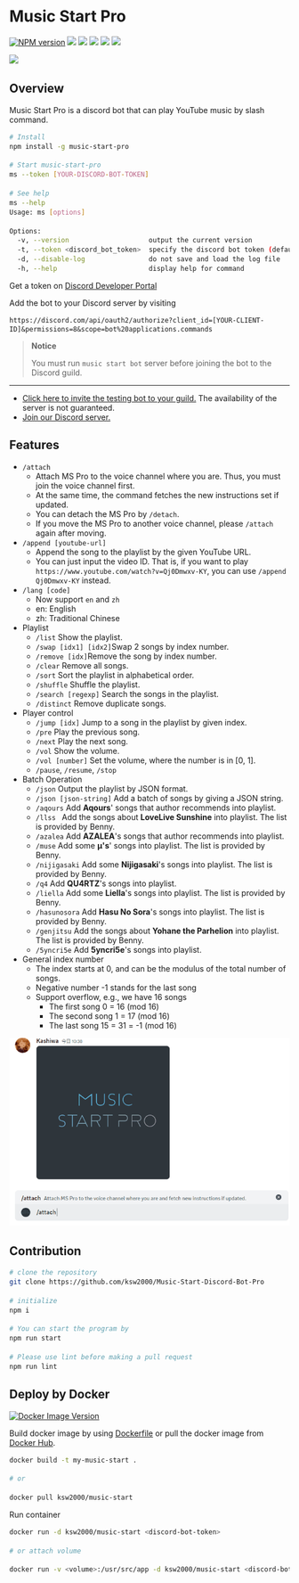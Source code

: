 # Music Start Pro

[![NPM version](https://img.shields.io/npm/v/music-start-pro.svg?logo=npm&style=flat-square)](https://www.npmjs.org/package/music-start-pro) ![](https://img.shields.io/github/license/ksw2000/Music-Start-Discord-Bot-Pro?style=flat-square) ![](https://img.shields.io/github/stars/ksw2000/Music-Start-Discord-Bot-Pro?style=flat-square) ![](https://img.shields.io/github/issues/ksw2000/Music-Start-Discord-Bot-Pro?color=yellow&style=flat-square&logo=github) [![](https://img.shields.io/discord/864220336841162756?style=flat-square&logo=discord)](https://discord.gg/qQM9avGy2R) ![](https://img.shields.io/npm/dt/music-start-pro?color=blue&style=flat-square)

![](https://i.imgur.com/I1cH4Uc.png)

## Overview

Music Start Pro is a discord bot that can play YouTube music by slash command.

```sh
# Install
npm install -g music-start-pro

# Start music-start-pro
ms --token [YOUR-DISCORD-BOT-TOKEN]

# See help
ms --help
Usage: ms [options]

Options:
  -v, --version                    output the current version
  -t, --token <discord_bot_token>  specify the discord bot token (default: "")
  -d, --disable-log                do not save and load the log file
  -h, --help                       display help for command
```

Get a token on [Discord Developer Portal](https://discord.com/developers/applications)

Add the bot to your Discord server by visiting

```
https://discord.com/api/oauth2/authorize?client_id=[YOUR-CLIENT-ID]&permissions=8&scope=bot%20applications.commands
```

> **Notice** 
>
> You must run `music start bot` server before joining the bot to the Discord guild.

---

+ [Click here to invite the testing bot to your guild.](https://discord.com/api/oauth2/authorize?client_id=889377515225886800&permissions=8&scope=bot%20applications.commands) The availability of the server is not guaranteed.
+ [Join our Discord server.](https://discord.gg/qQM9avGy2R)

## Features

+ `/attach` 
  + Attach MS Pro to the voice channel where you are. Thus, you must join the voice channel first.
  + At the same time, the command fetches the new instructions set if updated.
  + You can detach the MS Pro by `/detach`.
  + If you move the MS Pro to another voice channel, please `/attach` again after moving.
+ `/append [youtube-url]`
  + Append the song to the playlist by the given YouTube URL.
  + You can just input the video ID. That is, if you want to play `https://www.youtube.com/watch?v=Qj0Dmwxv-KY`, you can use `/append Qj0Dmwxv-KY` instead.
+ `/lang [code]`
  + Now support `en` and `zh`
  + en: English
  + zh: Traditional Chinese
+ Playlist
  + `/list` Show the playlist.
  + `/swap [idx1] [idx2]`Swap 2 songs by index number.
  + `/remove [idx]`Remove the song by index number.
  + `/clear` Remove all songs.
  + `/sort` Sort the playlist in alphabetical order. 
  + `/shuffle` Shuffle the playlist.
  + `/search [regexp]` Search the songs in the playlist.
  + `/distinct` Remove duplicate songs.
+ Player control
  + `/jump [idx]` Jump to a song in the playlist by given index.
  + `/pre` Play the previous song.
  + `/next` Play the next song.
  + `/vol` Show the volume.
  + `/vol [number]` Set the volume, where the number is in [0, 1].
  + `/pause`, `/resume`, `/stop`
+ Batch Operation
  + `/json` Output the playlist by JSON format.
  + `/json [json-string]` Add a batch of songs by giving a JSON string.
  + `/aqours` Add **Aqours**' songs that author recommends into playlist.
  + `/llss ` Add the songs about **LoveLive Sunshine** into playlist. The list is provided by Benny.
  + `/azalea` Add **AZALEA**'s songs that author recommends into playlist.
  + `/muse` Add some **μ's**' songs into playlist. The list is provided by Benny.
  + `/nijigasaki` Add some **Nijigasaki**'s songs into playlist. The list is provided by Benny.
  + `/q4` Add **QU4RTZ**'s songs into playlist.
  + `/liella` Add some **Liella**'s songs into playlist. The list is provided by Benny.
  + `/hasunosora` Add **Hasu No Sora**'s songs into playlist. The list is provided by Benny.
  + `/genjitsu` Add the songs about **Yohane the Parhelion** into playlist. The list is provided by Benny.
  + `/5yncri5e` Add **5yncri5e**'s songs into playlist.
+ General index number
  + The index starts at 0, and can be the modulus of the total number of songs.
  + Negative number -1 stands for the last song
  + Support overflow, e.g., we have 16 songs
    + The first song 0 = 16 (mod 16)
    + The second song 1 = 17 (mod 16)
    + The last song 15 = 31 = -1 (mod 16)

![preview](https://raw.githubusercontent.com/ksw2000/Music-Start-Discord-Bot-Pro/refs/heads/main/demo.gif)

## Contribution

```sh
# clone the repository
git clone https://github.com/ksw2000/Music-Start-Discord-Bot-Pro

# initialize
npm i

# You can start the program by
npm run start

# Please use lint before making a pull request
npm run lint
```

## Deploy by Docker

 [![Docker Image Version](https://img.shields.io/docker/v/ksw2000/music-start?logo=docker&style=flat-square&color=1c77ed)](https://hub.docker.com/r/ksw2000/music-start)

Build docker image by using [Dockerfile](./Dockerfile) or pull the docker image from [Docker Hub](https://hub.docker.com/r/ksw2000/music-start).

```sh
docker build -t my-music-start .

# or

docker pull ksw2000/music-start
```

Run container

```sh
docker run -d ksw2000/music-start <discord-bot-token>

# or attach volume

docker run -v <volume>:/usr/src/app -d ksw2000/music-start <discord-bot-token>
```